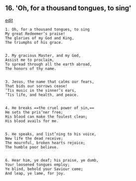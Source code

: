 
## 16.  'Oh, for a thousand tongues, to sing'
[edit](https://docs.google.com/document/d/1SH6V50x_KtgT2UL%2D7ScfbRYmelxCXr6p/edit?mode=html)



    1. Oh, for a thousand tongues, to sing
    My great Redeemer’s praise!
    The glories of my God and King,
    The triumphs of his grace.


    2. My gracious Master, and my God,
    Assist me to proclaim,
    To spread through all the earth abroad,
    The honors of thy name.


    3. Jesus, the name that calms our fears,
    That bids our sorrows cease!
    ’Tis music in the sinner’s ears,
    ’Tis life, and health, and peace.


    4. He breaks ==the cruel power of sin,==
    He sets the pris’ner free;
    His blood can make the foulest clean;
    His blood avails for me.


    5. He speaks, and list’ning to his voice,
    New life the dead receive;
    The mournful, broken hearts rejoice;
    The humble poor believe.


    6. Hear him, ye deaf; his praise, ye dumb,
    Your loosened tongues employ;
    Ye blind, behold your Saviour come;
    And leap, ye lame, for joy.
